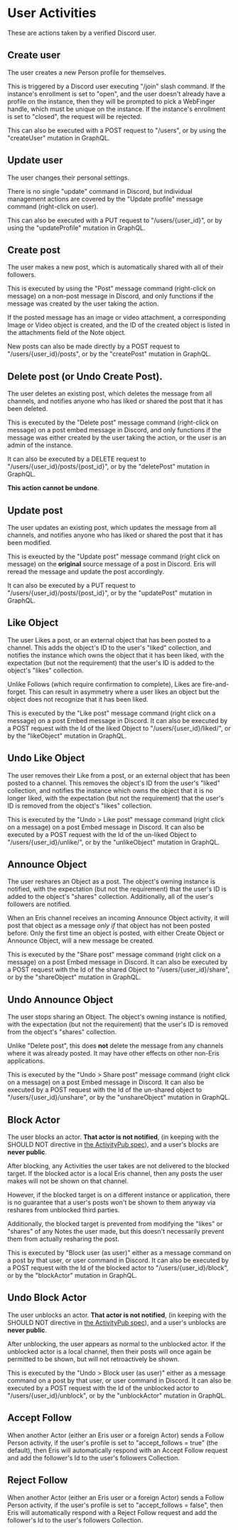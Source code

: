 # User Activities

These are actions taken by a verified Discord user.

## Create user

The user creates a new Person profile for themselves.

This is triggered by a Discord user executing "/join" slash command. If the instance's enrollment is set to "open", and the user doesn't already have a profile on the instance, then they will be prompted to pick a WebFinger handle, which must be unique on the instance. If the instance's enrollment is set to "closed", the request will be rejected.

This can also be executed with a POST request to "/users", or by using the "createUser" mutation in GraphQL. 

## Update user

The user changes their personal settings.

There is no single "update" command in Discord, but individual management actions are covered by the "Update profile" message command (right-click on user). 

This can also be executed with a PUT request to "/users/{user_id}", or by using the "updateProfile" mutation in GraphQL.

## Create post

The user makes a new post, which is automatically shared with all of their followers.

This is executed by using the "Post" message command (right-click on message) on a non-post message in Discord, and only functions if the message was created by the user taking the action.

If the posted message has an image or video attachment, a corresponding Image or Video object is created, and the ID of the created object is listed in the attachments field of the Note object.

New posts can also be made directly by a POST request to "/users/{user_id}/posts", or by the "createPost" mutation in GraphQL.

## Delete post (or Undo Create Post).

The user deletes an existing post, which deletes the message from all channels, and notifies anyone who has liked or shared the post that it has been deleted.

This is executed by the "Delete post" message command (right-click on message) on a post embed message in Discord, and only functions if the message was either created by the user taking the action, or the user is an admin of the instance.

It can also be executed by a DELETE request to "/users/{user_id}/posts/{post_id}", or by the "deletePost" mutation in GraphQL.

**This action cannot be undone**.

## Update post

The user updates an existing post, which updates the message from all channels, and notifies anyone who has liked or shared the post that it has been modified.

This is exeucted by the "Update post" message command (right click on message) on the **original** source message of a post in Discord. Eris will reread the message and update the post accordingly.

It can also be executed by a PUT request to "/users/{user_id}/posts/{post_id}", or by the "updatePost" mutation in GraphQL.

## Like Object

The user Likes a post, or an external object that has been posted to a channel. This adds the object's ID to the user's "liked" collection, and notifies the instance which owns the object that it has been liked, with the expectation (but not the requirement) that the user's ID is added to the object's "likes" collection. 

Unlike Follows (which require confirmation to complete), Likes are fire-and-forget. This can result in asymmetry where a user likes an object but the object does not recognize that it has been liked.

This is executed by the "Like post" message command (right click on a message) on a post Embed message in Discord. It can also be executed by a POST request with the Id of the liked Object to "/users/{user_id}/liked/", or by the "likeObject" mutation in GraphQL.

## Undo Like Object

The user removes their Like from a post, or an external object that has been posted to a channel. This removes the object's ID from the user's "liked" collection, and notifies the instance which owns the object that it is no longer liked, with the expectation (but not the requirement) that the user's ID is removed from the object's "likes" collection. 

This is executed by the "Undo > Like post" message command (right click on a message) on a post Embed message in Discord. It can also be executed by a POST request with the Id of the un-liked Object to "/users/{user_id}/unlike/", or by the "unlikeObject" mutation in GraphQL.

## Announce Object

The user reshares an Object as a post. The object's owning instance is notified, with the expectation (but not the requirement) that the user's ID is added to the object's "shares" collection. Additionally, all of the user's followers are notified.

When an Eris channel receives an incoming Announce Object activity, it will post that object as a message *only if* that object has not been posted before. Only the first time an object is posted, with either Create Object or Announce Object, will a new message be created.

This is executed by the "Share post" message command (right click on a message) on a post Embed message in Discord. It can also be executed by a POST request with the Id of the shared Object to "/users/{user_id}/share", or by the "shareObject" mutation in GraphQL.

## Undo Announce Object

The user stops sharing an Object. The object's owning instance is notified, with the expectation (but not the requirement) that the user's ID is removed from the object's "shares" collection. 

Unlike "Delete post", this does **not** delete the message from any channels where it was already posted. It may have other effects on other non-Eris applications.

This is executed by the "Undo > Share post" message command (right click on a message) on a post Embed message in Discord. It can also be executed by a POST request with the Id of the un-shared object to "/users/{user_id}/unshare", or by the "unshareObject" mutation in GraphQL.


## Block Actor

The user blocks an actor. **That actor is not notified**, (in keeping with the SHOULD NOT directive in [the ActivityPub spec](https://www.w3.org/TR/activitypub/#block-activity-outbox)), and a user's blocks are **never public**. 

After blocking, any Activities the user takes are not delivered to the blocked target. If the blocked actor is a local Eris channel, then any posts the user makes will not be shown on that channel. 

However, if the blocked target is on a different instance or application, there is no guarantee that a user's posts won't be shown to them anyway via reshares from unblocked third parties.

Additionally, the blocked target is prevented from modifying the "likes" or "shares" of any Notes the user made, but this doesn't necessarily prevent them from actually resharing the post. 

This is executed by "Block user (as user)" either as a message command on a post by that user, or user command in Discord. It can also be executed by a POST request with the Id of the blocked actor to "/users/{user_id}/block", or by the "blockActor" mutation in GraphQL.

## Undo Block Actor

The user unblocks an actor. **That actor is not notified**, (in keeping with the SHOULD NOT directive in [the ActivityPub spec](https://www.w3.org/TR/activitypub/#block-activity-outbox)), and a user's unblocks are **never public**. 

After unblocking, the user appears as normal to the unblocked actor. If the unblocked actor is a local channel, then their posts will once again be permitted to be shown, but will not retroactively be shown.

This is executed by the "Undo > Block user (as user)" either as a message command on a post by that user, or user command in Discord. It can also be executed by a POST request with the Id of the unblocked actor to "/users/{user_id}/unblock", or by the "unblockActor" mutation in GraphQL.

## Accept Follow

When another Actor (either an Eris user or a foreign Actor) sends a Follow Person activity, if the user's profile is set to "accept_follows = true" (the default), then Eris will automatically respond with an Accept Follow request and add the follower's Id to the user's followers Collection.

## Reject Follow

When another Actor (either an Eris user or a foreign Actor) sends a Follow Person activity, if the user's profile is set to "accept_follows = false", then Eris will automatically respond with a Reject Follow request and add the follower's Id to the user's followers Collection.